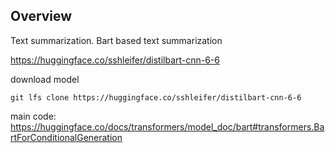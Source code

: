 ## Overview
Text summarization. Bart based text summarization

https://huggingface.co/sshleifer/distilbart-cnn-6-6

download model
```
git lfs clone https://huggingface.co/sshleifer/distilbart-cnn-6-6
```

main code: https://huggingface.co/docs/transformers/model_doc/bart#transformers.BartForConditionalGeneration